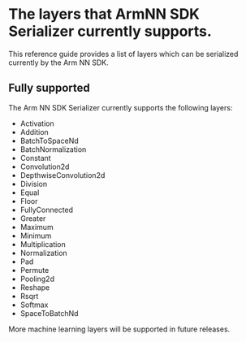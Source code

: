 # The layers that ArmNN SDK Serializer currently supports.

This reference guide provides a list of layers which can be serialized currently by the Arm NN SDK.

## Fully supported

The Arm NN SDK Serializer currently supports the following layers:

* Activation
* Addition
* BatchToSpaceNd
* BatchNormalization
* Constant
* Convolution2d
* DepthwiseConvolution2d
* Division
* Equal
* Floor
* FullyConnected
* Greater
* Maximum
* Minimum
* Multiplication
* Normalization
* Pad
* Permute
* Pooling2d
* Reshape
* Rsqrt
* Softmax
* SpaceToBatchNd

More machine learning layers will be supported in future releases.
